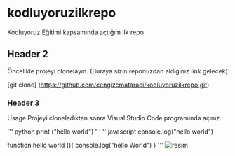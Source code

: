 # kodluyoruzilkrepo
Kodluyoruz Eğitimi kapsamında açtığım ilk repo
## Header 2
Öncelikle projeyi clonelayın. (Buraya sizin reponuzdan aldığınız link gelecek)

[git clone] (https://github.com/cengizcmataraci/kodluyoruzilkrepo.git)

### Header 3    
Usage
Projeyi cloneladıktan sonra Visual Studio Code programında açınız.

''' python 
print ("hello world")
'''
'''javascript
console.log("hello world")

function hello world (){
    console.log("hello World")
}
'''
![resim](C:\Users\ugurc\Desktop\test\github.png)
